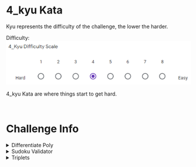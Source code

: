 # 4_kyu Kata

Kyu represents the difficulty of the challenge, the lower the harder.

Difficulty: ![4_kyu_difficulty_diagram](4_kyu.PNG?raw=true)

4_kyu Kata are where things start to get hard.

<BR>

# Challenge Info
<details>
<summary>Differentiate Poly</summary>
<h2>Differentiate Poly</h2>
<p>
<b>Link:</b> https://www.codewars.com/kata/566584e3309db1b17d000027

<b>Problem Statement:</b>

Create a function that differentiates a polynomial for a given value of x.
<BR>Your function will receive 2 arguments: a polynomial as a string, and a point to evaluate the equation as an integer.

### Assumptions:
* There will be a coefficient near each x, unless the coefficient equals 1 or -1.
* There will be an exponent near each x, unless the exponent equals 0 or 1.
* All exponents will be greater or equal to zero
</p>
</details>

<details>
<summary>Sudoku Validator</summary>
<h2>Sudoku Validator:</h2>

<p>
<b>Link:</b> https://www.codewars.com/kata/529bf0e9bdf7657179000008

<b>Problem Statement:</b>
### Sudoku Background
Sudoku is a game played on a 9x9 grid. The goal of the game is to fill all cells of the grid with digits from 1 to 9, so that each column, each row, and each of the nine 3x3 sub-grids (also known as blocks) contain all of the digits from 1 to 9.
(More info at: http://en.wikipedia.org/wiki/Sudoku)

### Sudoku Solution Validator
Write a function `validSolution/ValidateSolution/valid_solution()` that accepts a 2D array representing a Sudoku board, and returns true if it is a valid solution, or false otherwise. The cells of the sudoku board may also contain 0's, which will represent empty cells. Boards containing one or more zeroes are considered to be invalid solutions.

The board is always 9 cells by 9 cells, and every cell only contains integers from 0 to 9.
</p>
</details>

<details>
<summary>Triplets</summary>
<h2>Triplets</h2>
<p>
<b>Link:</b> https://www.codewars.com/kata/53f40dff5f9d31b813000774

<b>Problem Statement:</b>

There is a secret string which is unknown to you. Given a collection of random triplets from the string, recover the original string.

A triplet here is defined as a sequence of three letters such that each letter occurs somewhere before the next in the given string. "whi" is a triplet for the string "whatisup".

As a simplification, you may assume that no letter occurs more than once in the secret string.

You can assume nothing about the triplets given to you other than that they are valid triplets and that they contain sufficient information to deduce the original string. In particular, this means that the secret string will never contain letters that do not occur in one of the triplets given to you.
</p>
</details>